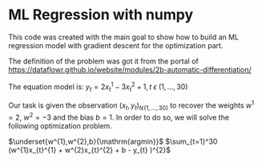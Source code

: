 # ML Regression with numpy

This code was created with the main goal to show how to build an ML regression model with gradient descent for the optimization part.

The definition of the problem was got it from the portal of https://dataflowr.github.io/website/modules/2b-automatic-differentiation/

The equation model is: $y_{t} = 2x_{t}^{1} - 3x_{t}^{2} + 1, t$ $\epsilon$ $\left( 1,...,30 \right)$

Our task is given the observation $\left( x_{t},y_{t} \right)_{t\epsilon(1,...,30)}$ to recover the weights $w^{1}=2$, $w^{2}=-3$ and the bias $b=1$. In order to do so, we will solve the following optimization problem. 

$\underset{w^{1},w^{2},b}{\mathrm{argmin}}$ $\sum_{t=1}^30 (w^{1}x_{t}^{1} + w^{2}x_{t}^{2} + b - y_{t} )^{2}$

